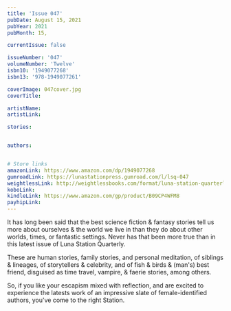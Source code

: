 ```yaml
---
title: 'Issue 047'
pubDate: August 15, 2021
pubYear: 2021
pubMonth: 15,

currentIssue: false

issueNumber: '047'
volumeNumber: 'Twelve'
isbn10: '1949077268'
isbn13: '978-1949077261'

coverImage: 047cover.jpg
coverTitle:

artistName:
artistLink:

stories: 


authors: 


# Store links
amazonLink: https://www.amazon.com/dp/1949077268
gumroadLink: https://lunastationpress.gumroad.com/l/lsq-047
weightlessLink: http://weightlessbooks.com/format/luna-station-quarterly-issue-47
koboLink:
kindleLink: https://www.amazon.com/gp/product/B09CP4WFM8
payhipLink: 
---
```

It has long been said that the best science fiction &amp; fantasy stories tell us more about ourselves &amp; the world we live in than they do about other worlds, times, or fantastic settings. Never has that been more true than in this latest issue of Luna Station Quarterly.

These are human stories, family stories, and personal meditation, of siblings &amp; lineages, of storytellers &amp; celebrity, and of fish &amp; birds &amp; (man's) best friend, disguised as time travel, vampire, &amp; faerie stories, among others.

So, if you like your escapism mixed with reflection, and are excited to experience the latests work of an impressive slate of female-identified authors, you've come to the right Station.
        